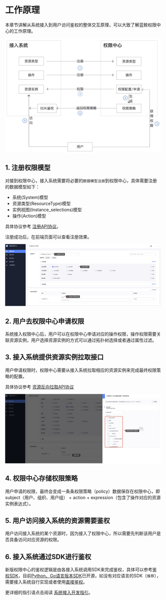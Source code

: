 # 工作原理

本章节讲解从系统接入到用户访问鉴权的整体交互原理，可以大致了解蓝鲸权限中心的工作原理。

![image-20210322223821599#600px](Principle/image-20210322223821599.png)

## 1. 注册权限模型 

对接到权限中心，接入系统需要将必要的`数据模型注册`到权限中心，具体需要注册的数据模型如下：
- 系统(System)模型
- 资源类型(ResourceType)模型
- 实例视图(Instance_selections)模型
- 操作(Action)模型

具体协议参考 [注册API协议](../../../iam_dev_docs/QuickStart/03-Model.md)。

注册成功后，在前端页面可以查看注册效果。

![image-20210322225215695](Principle/image-20210322225215695.png)

## 2. 用户去权限中心申请权限

系统接入权限中心后，用户可以在权限中心申请对应的操作权限，操作权限需要关联资源实例，用户选择资源实例的方式可以通过拓扑树选择或者通过属性过滤。

## 3. 接入系统提供资源实例拉取接口

用户申请权限时，权限中心需要从接入系统拉取相应的资源实例来完成最终权限策略的配置。

具体协议参考 [资源反向拉取API协议](../../../iam_dev_docs/Reference/API/03-Callback/01-API.md)

![image-20210322225944420](Principle/image-20210322225944420.png)

## 4. 权限中心存储权限策略

用户申请的权限，最终会变成一条条权限策略（policy）数据保存在权限中心，即subject（用户、组织、用户组） + action +  expression（包含了操作对应的资源实例表达式）。

## 5. 用户访问接入系统的资源需要鉴权

用户访问接入系统的某个资源时，因为接入了权限中心，所以需要先判断该用户是否具备访问对应资源的权限。

## 6. 接入系统通过SDK进行鉴权

新版权限中心的鉴权逻辑是由各接入系统调用SDK来完成鉴权，具体可以参考[鉴权SDK](../../../iam_dev_docs/Reference/API/04-Auth/01-SDK.md)，目前[Python、Go语言版本SDK](https://pypi.org/project/bk-iam/1.1.9/)已开源，如没有对应语言的SDK（`推荐`），需要接入系统自行实现或者使用[直接鉴权](../../../iam_dev_docs/Reference/API/04-Auth/02-DirectAPI.md)。

更详细的指引请点击阅读 [系统接入开发指引](../../../iam_dev_docs/QuickStart/01-Begin.md)。